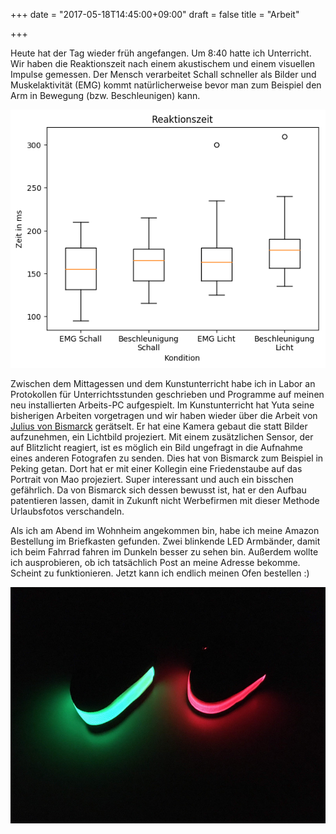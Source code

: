 +++
date = "2017-05-18T14:45:00+09:00"
draft = false
title = "Arbeit"

+++

Heute hat der Tag wieder früh angefangen. Um 8:40 hatte ich Unterricht. Wir
haben die Reaktionszeit nach einem akustischem und einem visuellen Impulse
gemessen. Der Mensch verarbeitet Schall schneller als Bilder und Muskelaktivität
(EMG) kommt natürlicherweise bevor man zum Beispiel den Arm in Bewegung (bzw.
Beschleunigen) kann.

![Experiment](/img/2017_05_18/box.png)

Zwischen dem Mittagessen und dem Kunstunterricht habe ich in Labor an
Protokollen für Unterrichtsstunden geschrieben und Programme auf meinen neu
installierten Arbeits-PC aufgespielt. Im Kunstunterricht hat Yuta seine
bisherigen Arbeiten vorgetragen und wir haben wieder über die Arbeit von
[Julius von Bismarck] gerätselt. Er hat eine Kamera gebaut die statt
Bilder aufzunehmen, ein Lichtbild projeziert. Mit einem zusätzlichen Sensor, der
auf Blitzlicht reagiert, ist es möglich ein Bild ungefragt in die Aufnahme eines
anderen Fotografen zu senden. Dies hat von Bismarck zum Beispiel in Peking
getan. Dort hat er mit einer Kollegin eine Friedenstaube auf das Portrait von
Mao projeziert. Super interessant und auch ein bisschen gefährlich. Da von
Bismarck sich dessen bewusst ist, hat er den Aufbau patentieren lassen, damit
in Zukunft nicht Werbefirmen mit dieser Methode Urlaubsfotos verschandeln.

Als ich am Abend im Wohnheim angekommen bin, habe ich meine Amazon Bestellung im
Briefkasten gefunden. Zwei blinkende LED Armbänder, damit ich beim Fahrrad
fahren im Dunkeln besser zu sehen bin. Außerdem wollte ich ausprobieren, ob ich
tatsächlich Post an meine Adresse bekomme. Scheint zu funktionieren. Jetzt kann
ich endlich meinen Ofen bestellen :)

![LED Armbänder](/img/2017_05_18/led.jpg)

<!-- Links: -->
[Julius von Bismarck]: http://juliusvonbismarck.com/bank/index.php?/projects/image-fulgurator/2/
